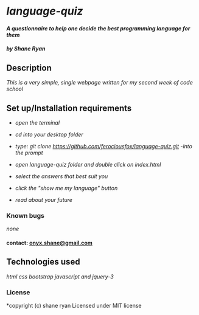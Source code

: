 # _language-quiz_

#### _A questionnaire to help one decide the best programming language for them_

#### _by Shane Ryan_

## Description

_This is a very simple, single webpage written for my second week of code school_

## Set up/Installation requirements

  * _open the terminal_

  * _cd into your desktop folder_

  * _type: git clone https://github.com/ferociousfox/language-quiz.git -into the prompt_

  * _open language-quiz folder and double click on index.html_

  * _select the answers that best suit you_

  * _click the "show me my language" button_

  * _read about your future_


### Known bugs

_none_

#### contact: onyx.shane@gmail.com

## Technologies used

_html css bootstrap javascript and jquery-3_

### License

*copyright (c) shane ryan
Licensed under MIT license
